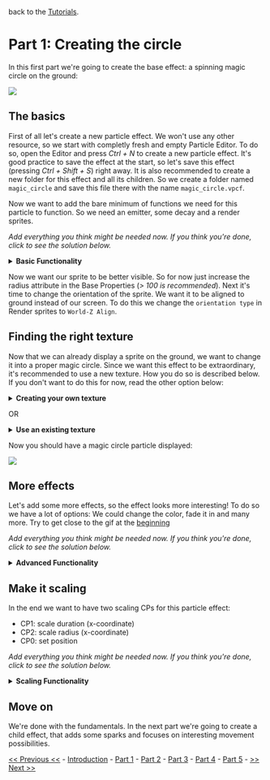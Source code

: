back to the [Tutorials](../../Tutorials.md).

# Part 1: Creating the circle

In this first part we're going to create the base effect: a spinning magic circle on the ground:

![](https://i.imgur.com/cypsRRb.gif)

## The basics

First of all let's create a new particle effect. We won't use any other resource, so we start with completly fresh and empty Particle Editor. To do so, open the Editor and press *Ctrl + N* to create a new particle effect.
It's good practice to save the effect at the start, so let's save this effect (pressing *Ctrl + Shift + S*) right away. It is also recommended to create a new folder for this effect and all its children. So we create a folder named `magic_circle` and save this file there with the name `magic_circle.vpcf`.

Now we want to add the bare minimum of functions we need for this particle to function. So we need an emitter, some decay and a render sprites.

*Add everything you think might be needed now. If you think you're done, click to see the solution below.*

<details>
	<summary><b>Basic Functionality</b></summary>

- Since we want to create an instant effect, we need:
`Emit instantaneously` with `num to emit` set to 1 (we only want one ring).
- we want `Position within sphere random` to place our particle at CP0. Leave it at default properties.
- as always we want to have `Lifespan decay`
- also we want `Render sprites`.
- we want to set `max particles` in the Base Properties to 1, since we only need one particle here.

If you added enything else deactivate it for now. You can later active it again, if we reach the corresponding part in this tutorial.
</details>

Now we want our sprite to be better visible. So for now just increase the radius attribute in the Base Properties (*> 100 is recommended*). Next it's time to change the orientation of the sprite. We want it to be aligned to ground instead of our screen. To do this we change the `orientation type` in Render sprites to `World-Z Align`.

## Finding the right texture

Now that we can already display a sprite on the ground, we want to change it into a proper magic circle. Since we want this effect to be extraordinary, it's recommended to use a new texture. How you do so is described below. If you don't want to do this for now, read the other option below:

<details>
  <summary><b>Creating your own texture</b></summary>
  
Importing your own texture into dota is fairly easy. All you need for that is a source image in the Targa (*.tga*) file format with transparent or black background and the [Dota2 Modkit](https://github.com/n-gao/LegionTD-Reborn-Modkit).
You can either use a new texture or use the one provided in the material folder. You can also find a version of the Dota2 Modkit there: [Materials](./materials).

If you are new to the Modkit, here is a very brief introduction: Run the *D2ModKit.exe* after you unzipped the rar folder. Enter your dota path, so the tool can find your addons. Click on the big button on the left to select the addon you're currently working in.

So if you've got everything ready, we start by copying our source image into our content folder. You can quick-open the content folder by clicking in the `C` button in the Modkit. We want to have the new texture to be in the materials folder and save it there. The file should meet following requirements:

- targa file type (*.tga*)
-  meaningful name without spaces and capital letters (*e.g. "magic_circle_01"*)
- image resolution of 2^x, so 64x64, 128x128, ..., 2048x2048
- transparent background (better) OR
- black background with white accents (black will be invisible)

Once you've copied you file there click on `T2` in the Modkit and then on `.tga -> .vtex_c`. Select your image and confirm. You have succesfully created an own texture! If you enable `Compiled Textures` and `Targa` as Asset Types in your Asset Browser, you should now see these new textures.

Now select this as the texture for Render sprites.

</details>

OR

<details>
	<summary><b>Use an existing texture</b></summary>

Open your Render sprites and change the texture. You use anything you want, but some decent looking ones can be found when searching for "rune".

</details>

Now you should have a magic circle particle displayed: 

![](https://i.imgur.com/VFXS1ob.png)

## More effects

Let's add some more effects, so the effect looks more interesting! To do so we have a lot of options: We could change the color, fade it in and many more. Try to get close to the gif at the [beginning](#part-1-creating-the-circle)

*Add everything you think might be needed now. If you think you're done, click to see the solution below.*

<details>
	<summary><b>Advanced Functionality</b></summary>

- add a coloring:
	- either change the color under Base Properties
	- or add `Color random`
	- use strong intense colors to make it clearly visible ingame
- add `Alpha fade in simple` and adjust the `fade in time` to your liking
- add `Alpha fade out simple` and adjust the `fade in time` to your liking
- add `Radius scale` and set the `radius start scale` to 0. Reduce the `end time` to a lower value like **0.15**. Increase the `scale bias` for a nice smooth effect
- add a spinning effect by adding `Rotation speed random`. Set the offset to something like **-45** and disable the random flip direction. Also make sure you've also added `Rotation basic`!
- adjust the color: open `Color and alpha adjustments` under Render sprites. Increase the `overbright factor` to a slightly higher value like **2**. This option increases the the saturation and brightness and makes the particle better visible ingame.
</details>

## Make it scaling

In the end we want to have two scaling CPs for this particle effect:

- CP1: scale duration (x-coordinate)
- CP2: scale radius (x-coordinate)
- CP0: set position

*Add everything you think might be needed now. If you think you're done, click to see the solution below.*

<details>
	<summary><b>Scaling Functionality</b></summary>

duration scaling:

- add `Remap control point to scalar` 
- set the CP number to **1**
- set the output field to `Life Duration`
- adjust input/output maximum to a higher number like **30** (*or whatever you want to be the maximum duration*)

radius scaling:

- add `Remap control point to scalar` 
- set the CP number to **2**
- set the input/output maximum to a high number like **5000**
- enable `Visualize` and `Show control points` and set the x-coordinate of CP2 to something like **2000**
- check if the CP2 marker is directly on the outer edge of the ring
- if not adjust the output maximum, until it matches
- now the radius scaled correctly with the visuals

</details>

## Move on

We're done with the fundamentals. In the next part we're going to create a child effect, that adds some sparks and focuses on interesting movement possibilities.

[<< Previous <<](./Introduction.md) - [Introduction](./Introduction.md) - [Part 1](#) - [Part 2](./Part2.md) - [Part 3](./Part3.md) - [Part 4](./Part4.md) - [Part 5](./Part5.md) - [>> Next >>](./Part2.md)
